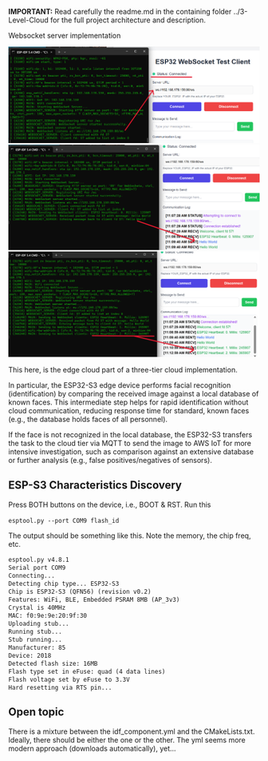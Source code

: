 **IMPORTANT:** Read carefully the readme.md in the containing folder ../3-Level-Cloud for the full project architecture and description.

Websocket server implementation 

<img src="pics/websocket_cl1.png" alt="websocket clinet 1" width="650">

<img src="pics/websocket_cl2.png" alt="websocket clinet 1" width="650">

<img src="pics/websocket_heartbeat.png" alt="websocket heartbeat" width="650">

This here, is the edge cloud part of a three-tier cloud implementation.

In particular, the ESP32-S3 edge device performs facial recognition (identification) by comparing the received image against a local database of known faces. This intermediate step helps for rapid identification without cloud communication, reducing response time for standard, known faces (e.g., the database holds faces of all personnel).

If the face is not recognized in the local database, the ESP32-S3 transfers the task to the cloud tier via MQTT to send the image to AWS IoT for more intensive investigation, such as comparison against an extensive database or further analysis (e.g., false positives/negatives of sensors).

## ESP-S3 Characteristics Discovery

Press BOTH buttons on the device, i.e., BOOT & RST. Run this

`esptool.py --port COM9 flash_id`

The output should be something like this. Note the memory, the chip freq, etc. 
```
esptool.py v4.8.1
Serial port COM9
Connecting...
Detecting chip type... ESP32-S3
Chip is ESP32-S3 (QFN56) (revision v0.2)
Features: WiFi, BLE, Embedded PSRAM 8MB (AP_3v3)
Crystal is 40MHz
MAC: f0:9e:9e:20:9f:30
Uploading stub...
Running stub...
Stub running...
Manufacturer: 85
Device: 2018
Detected flash size: 16MB
Flash type set in eFuse: quad (4 data lines)
Flash voltage set by eFuse to 3.3V
Hard resetting via RTS pin...
```

## Open topic
There is a mixture between the idf_component.yml and the CMakeLists.txt. Ideally, there should be either the one or the other. The yml seems more modern approach (downloads automatically), yet...